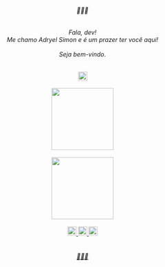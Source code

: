 <div align="center"><h6> 🦈🔺🦈<br><br>
 <br>Fala, dev! 
<br>Me chamo Adryel Simon e é um prazer ter você aqui! 
 <br><br> Seja bem-vindo.<br></h6>
 </div>
 
 <div align="center"> 
 <a href="https://linkedin.com/in/adryelsimon" target="_blank"> 
  <img height="21em" src="https://img.shields.io/badge/LinkedIn-0077B5?style=for-the-badge&logo=linkedin&logoColor=white"/><br>
</div><br>

  <div align="center">
  <a href="https://github.com/alchmistt">
  <img height="144em" src="https://github-readme-stats.vercel.app/api?username=alchmistt&show_icons=true&theme=dracula&include_all_commits=true&count_private=true"/><br><br>
  <img height="144em" src="https://github-readme-stats.vercel.app/api/top-langs/?username=alchmistt&layout=compact&langs_count=7&theme=dracula"/>
  </div>
  <br>
      
 <div align="center"> 
 <a href="https://github.com/alchmistt"> <img height=21em src="https://img.shields.io/badge/HTML5-E34F26?style=for-the-badge&logo=html5&logoColor=white"/>
 <a href="https://github.com/alchmistt"> <img height=21em src="https://img.shields.io/badge/CSS3-1572B6?style=for-the-badge&logo=css3&logoColor=white"/>
 <a href="https://github.com/alchmistt"> <img height=21em src="https://img.shields.io/badge/JavaScript-F7DF1E?style=for-the-badge&logo=javascript&logoColor=black"/>
 <br>
 <br>
 <h6>🦈🔺🦈</h6> </div> 
